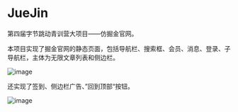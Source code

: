 # JueJin
 第四届字节跳动青训营大项目——仿掘金官网。

本项目实现了掘金官网的静态页面，包括导航栏、搜索框、会员、消息、登录、子导航栏，主体为无限文章列表和侧边栏。

![image](https://user-images.githubusercontent.com/58623498/187683383-f3dc3382-0038-43c2-a743-68eb4b61e232.png)


还实现了签到、侧边栏广告、”回到顶部“按钮。

![image](https://user-images.githubusercontent.com/58623498/187683446-557fa1d3-fe69-43e9-bb0d-6b01ff291a49.png)
